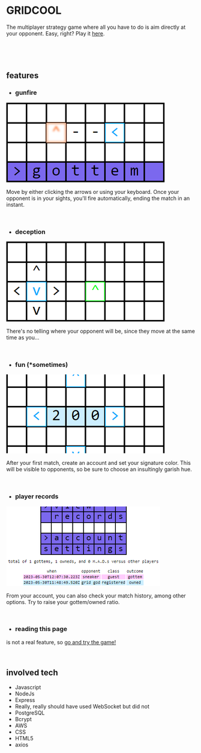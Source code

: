 # GRIDCOOL
The multiplayer strategy game where all you have to do is aim directly at your opponent. Easy, right? Play it [here](http://13.57.195.228/).

&nbsp;

&nbsp;
## features
* ### gunfire
![](screenshots/gunfire.png)

Move by either clicking the arrows or using your keyboard. Once your opponent is in your sights, you'll fire automatically, ending the match in an instant.

&nbsp;
* ### deception
![](screenshots/deception.png)

There's no telling where your opponent will be, since they move at the same time as you...

&nbsp;
* ### fun (*sometimes)
![](screenshots/fun.png)

After your first match, create an account and set your signature color. This will be visible to opponents, so be sure to choose an insultingly garish hue.

&nbsp;
* ### player records
![](screenshots/records.png)

From your account, you can also check your match history, among other options. Try to raise your gottem/owned ratio.

&nbsp;
* ### reading this page
is not a real feature, so [go and try the game!](http://13.57.195.228/)

&nbsp;
## involved tech
* Javascript
* NodeJs
* Express
* Really, really should have used WebSocket but did not
* PostgreSQL
* Bcrypt
* AWS
* CSS
* HTML5
* axios
